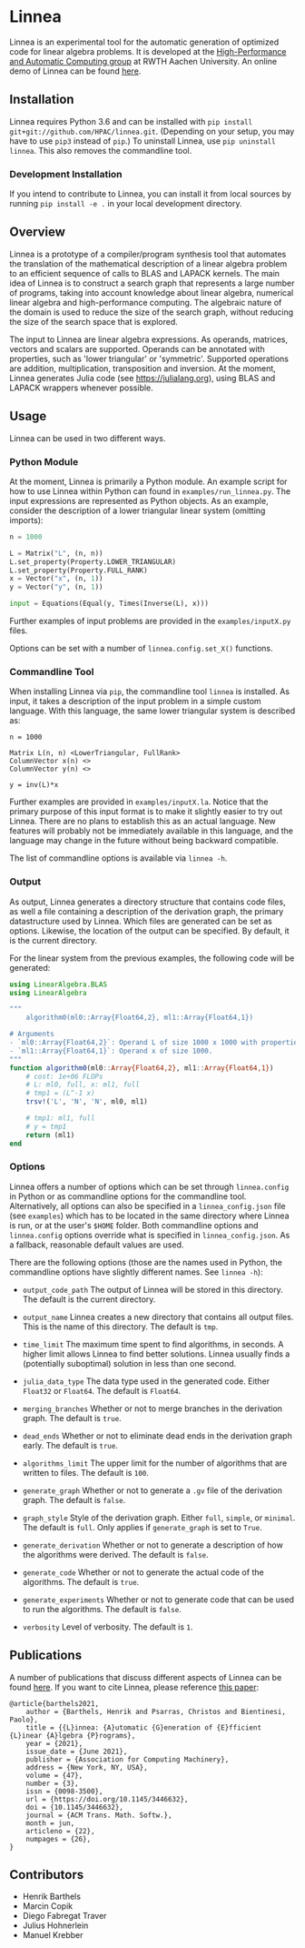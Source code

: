 # Linnea

Linnea is an experimental tool for the automatic generation of optimized code for linear algebra problems. It is developed at the [High-Performance and Automatic Computing group](http://hpac.rwth-aachen.de) at RWTH Aachen University. An online demo of Linnea can be found [here](https://linnea.cs.umu.se).

## Installation

Linnea requires Python 3.6 and can be installed with `pip install git+git://github.com/HPAC/linnea.git`. (Depending on your setup, you may have to use `pip3` instead of `pip`.) To uninstall Linnea, use `pip uninstall linnea`. This also removes the commandline tool.

### Development Installation

If you intend to contribute to Linnea, you can install it from local sources by running `pip install -e .` in your local development directory.

## Overview

Linnea is a prototype of a compiler/program synthesis tool that automates the translation of the mathematical description of a linear algebra problem to an efficient sequence of calls to BLAS and LAPACK kernels. The main idea of Linnea is to construct a search graph that represents a large number of programs, taking into account knowledge about linear algebra, numerical linear algebra and high-performance computing. The algebraic nature of the domain is used to reduce the size of the search graph, without reducing the size of the search space that is explored.

The input to Linnea are linear algebra expressions. As operands, matrices, vectors and scalars are supported. Operands can be annotated with properties, such as 'lower triangular' or 'symmetric'. Supported operations are addition, multiplication, transposition and inversion. At the moment, Linnea generates Julia code (see https://julialang.org), using BLAS and LAPACK wrappers whenever possible.

## Usage

Linnea can be used in two different ways.

### Python Module

At the moment, Linnea is primarily a Python module. An example script for how to use Linnea within Python can found in `examples/run_linnea.py`. The input expressions are represented as Python objects. As an example, consider the description of a lower triangular linear system (omitting imports):

```python
n = 1000

L = Matrix("L", (n, n))
L.set_property(Property.LOWER_TRIANGULAR)
L.set_property(Property.FULL_RANK)
x = Vector("x", (n, 1))
y = Vector("y", (n, 1))

input = Equations(Equal(y, Times(Inverse(L), x)))
```

Further examples of input problems are provided in the `examples/inputX.py` files.

Options can be set with a number of `linnea.config.set_X()` functions.

### Commandline Tool

When installing Linnea via `pip`, the commandline tool `linnea` is installed. As input, it takes a description of the input problem in a simple custom language. With this language, the same lower triangular system is described as:

```
n = 1000

Matrix L(n, n) <LowerTriangular, FullRank>
ColumnVector x(n) <>
ColumnVector y(n) <>

y = inv(L)*x
```

Further examples are provided in `examples/inputX.la`. Notice that the primary purpose of this input format is to make it slightly easier to try out Linnea. There are no plans to establish this as an actual language. New features will probably not be immediately available in this language, and the language may change in the future without being backward compatible.

The list of commandline options is available via `linnea -h`.

### Output

As output, Linnea generates a directory structure that contains code files, as well a file containing a description of the derivation graph, the primary datastructure used by Linnea. Which files are generated can be set as options. Likewise, the location of the output can be specified. By default, it is the current directory.

For the linear system from the previous examples, the following code will be generated:

```julia
using LinearAlgebra.BLAS
using LinearAlgebra

"""
    algorithm0(ml0::Array{Float64,2}, ml1::Array{Float64,1})

# Arguments
- `ml0::Array{Float64,2}`: Operand L of size 1000 x 1000 with properties LowerTriangular, Non-singular.
- `ml1::Array{Float64,1}`: Operand x of size 1000.
"""                    
function algorithm0(ml0::Array{Float64,2}, ml1::Array{Float64,1})
    # cost: 1e+06 FLOPs
    # L: ml0, full, x: ml1, full
    # tmp1 = (L^-1 x)
    trsv!('L', 'N', 'N', ml0, ml1)

    # tmp1: ml1, full
    # y = tmp1
    return (ml1)
end
```

### Options

Linnea offers a number of options which can be set through `linnea.config` in Python or as commandline options for the commandline tool. Alternatively, all options can also be specified in a `linnea_config.json` file (see `examples`) which has to be located in the same directory where Linnea is run, or at the user's `$HOME` folder. Both commandline options and `linnea.config` options override what is specified in `linnea_config.json`. As a fallback, reasonable default values are used.

There are the following options (those are the names used in Python, the commandline options have slightly different names. See `linnea -h`):

* `output_code_path` The output of Linnea will be stored in this directory. The default is the current directory.

* `output_name` Linnea creates a new directory that contains all output files. This is the name of this directory. The default is `tmp`.

* `time_limit` The maximum time spent to find algorithms, in seconds. A higher limit allows Linnea to find better solutions. Linnea usually finds a (potentially suboptimal) solution in less than one second.

* `julia_data_type` The data type used in the generated code. Either `Float32` or `Float64`. The default is `Float64`.

* `merging_branches` Whether or not to merge branches in the derivation graph. The default is `true`.

* `dead_ends` Whether or not to eliminate dead ends in the derivation graph early. The default is `true`.

* `algorithms_limit` The upper limit for the number of algorithms that are written to files. The default is `100`.

* `generate_graph` Whether or not to generate a `.gv` file of the derivation graph. The default is `false`.

* `graph_style` Style of the derivation graph. Either `full`, `simple`, or `minimal`. The default is `full`. Only applies if `generate_graph` is set to `True`.

* `generate_derivation` Whether or not to generate a description of how the algorithms were derived. The default is `false`.

* `generate_code` Whether or not to generate the actual code of the algorithms. The default is `true`.

* `generate_experiments` Whether or not to generate code that can be used to run the algorithms. The default is `false`.

* `verbosity` Level of verbosity. The default is `1`.

## Publications

A number of publications that discuss different aspects of Linnea can be found [here](http://hpac.rwth-aachen.de/publications/author/Barthels). If you want to cite Linnea, please reference [this paper](https://dl.acm.org/doi/10.1145/3446632):

```
@article{barthels2021,
    author = {Barthels, Henrik and Psarras, Christos and Bientinesi, Paolo},
    title = {{L}innea: {A}utomatic {G}eneration of {E}fficient {L}inear {A}lgebra {P}rograms},
    year = {2021},
    issue_date = {June 2021},
    publisher = {Association for Computing Machinery},
    address = {New York, NY, USA},
    volume = {47},
    number = {3},
    issn = {0098-3500},
    url = {https://doi.org/10.1145/3446632},
    doi = {10.1145/3446632},
    journal = {ACM Trans. Math. Softw.},
    month = jun,
    articleno = {22},
    numpages = {26},
}
```

## Contributors

* Henrik Barthels
* Marcin Copik
* Diego Fabregat Traver
* Julius Hohnerlein
* Manuel Krebber
